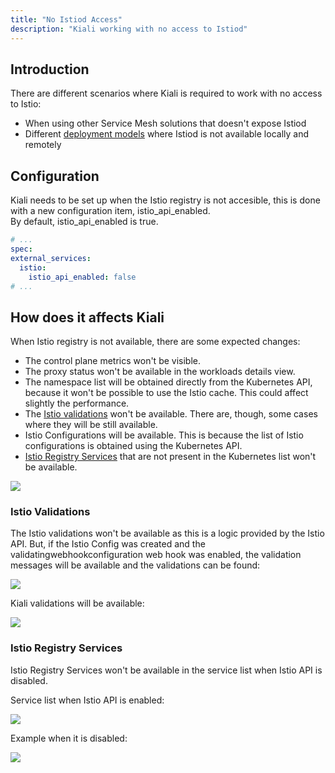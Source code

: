 ```yaml
---
title: "No Istiod Access"
description: "Kiali working with no access to Istiod"
---
```


## Introduction

There are different scenarios where Kiali is required to work with no access to Istio:

* When using other Service Mesh solutions that doesn't expose Istiod
* Different [deployment models](https://istio.io/latest/docs/ops/deployment/deployment-models/#multiple-clusters) where Istiod is not available locally and remotely 

## Configuration

Kiali needs to be set up when the Istio registry is not accesible, this is done with a new configuration item, istio_api_enabled.  
By default, istio_api_enabled is true. 

```yaml
# ...
spec:
external_services:
  istio:
    istio_api_enabled: false
# ...
```

## How does it affects Kiali

When Istio registry is not available, there are some expected changes: 

* The control plane metrics won't be visible.
* The proxy status won't be available in the workloads details view.
* The namespace list will be obtained directly from the Kubernetes API, because it won't be possible to use the Istio cache. This could affect slightly the performance.
* The [Istio validations](#istio_validations) won't be available. There are, though, some cases where they will be still available.
* Istio Configurations will be available. This is because the list of Istio configurations is obtained using the Kubernetes API.
* [Istio Registry Services](#istio_registry) that are not present in the Kubernetes list won't be available.

<img src="/images/documentation/configuration/no_istiod.png" />

### <a name="istio_validations"></a> Istio Validations

The Istio validations won't be available as this is a logic provided by the Istio API. 
But, if the Istio Config was created and the validatingwebhookconfiguration web hook was enabled, the validation messages will be available and the validations can be found:

<img src="/images/documentation/configuration/istio_validations.png" />

Kiali validations will be available:

<img src="/images/documentation/configuration/kiali_validations.png" />

### <a name="istio_registry"></a> Istio Registry Services

Istio Registry Services won't be available in the service list when Istio API is disabled. 

Service list when Istio API is enabled: 

<img src="/images/documentation/configuration/registry_services.png" />

Example when it is disabled: 

<img src="/images/documentation/configuration/registry_services_api_disabled.png" />